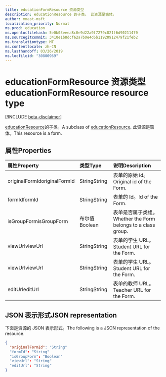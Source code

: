 ```yaml
---
title: educationFormResource 资源类型
description: educationResource 的子类。 此资源是窗体。
author: mmast-msft
localization_priority: Normal
ms.prod: education
ms.openlocfilehash: 5e0b03eeea8c0e9d22a9f7279c821f6d90211470
ms.sourcegitcommit: 3410e1b8dcf62a7b0e4d6b11920912479f21feb2
ms.translationtype: MT
ms.contentlocale: zh-CN
ms.lasthandoff: 03/26/2019
ms.locfileid: "30800969"
---
```

# <a name="educationformresource-resource-type"></a><span data-ttu-id="abe48-104">educationFormResource 资源类型</span><span class="sxs-lookup"><span data-stu-id="abe48-104">educationFormResource resource type</span></span>

[!INCLUDE [beta-disclaimer](../../includes/beta-disclaimer.md)]

<span data-ttu-id="abe48-105">[educationResource](educationresource.md)的子类。</span><span class="sxs-lookup"><span data-stu-id="abe48-105">A subclass of [educationResource](educationresource.md).</span></span> <span data-ttu-id="abe48-106">此资源是窗体。</span><span class="sxs-lookup"><span data-stu-id="abe48-106">This resource is a form.</span></span>


## <a name="properties"></a><span data-ttu-id="abe48-107">属性</span><span class="sxs-lookup"><span data-stu-id="abe48-107">Properties</span></span>
| <span data-ttu-id="abe48-108">属性</span><span class="sxs-lookup"><span data-stu-id="abe48-108">Property</span></span>     | <span data-ttu-id="abe48-109">类型</span><span class="sxs-lookup"><span data-stu-id="abe48-109">Type</span></span>   |<span data-ttu-id="abe48-110">说明</span><span class="sxs-lookup"><span data-stu-id="abe48-110">Description</span></span>|
|:---------------|:--------|:----------|
|<span data-ttu-id="abe48-111">originalFormId</span><span class="sxs-lookup"><span data-stu-id="abe48-111">originalFormId</span></span>|<span data-ttu-id="abe48-112">String</span><span class="sxs-lookup"><span data-stu-id="abe48-112">String</span></span>|<span data-ttu-id="abe48-113">表单的原始 id。</span><span class="sxs-lookup"><span data-stu-id="abe48-113">Original id of the Form.</span></span>|
|<span data-ttu-id="abe48-114">formId</span><span class="sxs-lookup"><span data-stu-id="abe48-114">formId</span></span>|<span data-ttu-id="abe48-115">String</span><span class="sxs-lookup"><span data-stu-id="abe48-115">String</span></span>|<span data-ttu-id="abe48-116">表单的 Id。</span><span class="sxs-lookup"><span data-stu-id="abe48-116">Id of the Form.</span></span>|
|<span data-ttu-id="abe48-117">isGroupForm</span><span class="sxs-lookup"><span data-stu-id="abe48-117">isGroupForm</span></span>|<span data-ttu-id="abe48-118">布尔值</span><span class="sxs-lookup"><span data-stu-id="abe48-118">Boolean</span></span>|<span data-ttu-id="abe48-119">表单是否属于类组。</span><span class="sxs-lookup"><span data-stu-id="abe48-119">Whether the Form belongs to a class group.</span></span>|
|<span data-ttu-id="abe48-120">viewUrl</span><span class="sxs-lookup"><span data-stu-id="abe48-120">viewUrl</span></span>|<span data-ttu-id="abe48-121">String</span><span class="sxs-lookup"><span data-stu-id="abe48-121">String</span></span>|<span data-ttu-id="abe48-122">表单的学生 URL。</span><span class="sxs-lookup"><span data-stu-id="abe48-122">Student URL for the Form.</span></span>|
|<span data-ttu-id="abe48-123">viewUrl</span><span class="sxs-lookup"><span data-stu-id="abe48-123">viewUrl</span></span>|<span data-ttu-id="abe48-124">String</span><span class="sxs-lookup"><span data-stu-id="abe48-124">String</span></span>|<span data-ttu-id="abe48-125">表单的学生 URL。</span><span class="sxs-lookup"><span data-stu-id="abe48-125">Student URL for the Form.</span></span>|
|<span data-ttu-id="abe48-126">editUrl</span><span class="sxs-lookup"><span data-stu-id="abe48-126">editUrl</span></span>|<span data-ttu-id="abe48-127">String</span><span class="sxs-lookup"><span data-stu-id="abe48-127">String</span></span>|<span data-ttu-id="abe48-128">表单的教师 URL。</span><span class="sxs-lookup"><span data-stu-id="abe48-128">Teacher URL for the Form.</span></span>|

## <a name="json-representation"></a><span data-ttu-id="abe48-129">JSON 表示形式</span><span class="sxs-lookup"><span data-stu-id="abe48-129">JSON representation</span></span>

<span data-ttu-id="abe48-130">下面是资源的 JSON 表示形式。</span><span class="sxs-lookup"><span data-stu-id="abe48-130">The following is a JSON representation of the resource.</span></span>

<!-- {
  "blockType": "resource",
  "optionalProperties": [

  ],
  "@odata.type": "microsoft.graph.educationFormResource"
}-->

```json
{
  "originalFormId": "String"
  "formId": "String"
  "isGroupForm": "Boolean"
  "viewUrl": "String"
  "editUrl": "String"
}

```

<!-- uuid: 8fcb5dbc-d5aa-4681-8e31-b001d5168d79
2015-10-25 14:57:30 UTC -->
<!--
{
  "type": "#page.annotation",
  "description": "educationFormResource resource",
  "keywords": "",
  "section": "documentation",
  "tocPath": "",
  "suppressions": [
    "Error: /api-reference/beta/resources/educationformresource.md:\r\n      Exception processing links.\r\n    System.ArgumentException: Link Definition was null. Link text: !INCLUDE [beta-disclaimer](../../includes/beta-disclaimer.md)\r\n      at ApiDoctor.Validation.DocFile.get_LinkDestinations()\r\n      at ApiDoctor.Validation.DocSet.ValidateLinks(Boolean includeWarnings, String[] relativePathForFiles, IssueLogger issues, Boolean requireFilenameCaseMatch, Boolean printOrphanedFiles)"
  ]
}
-->
